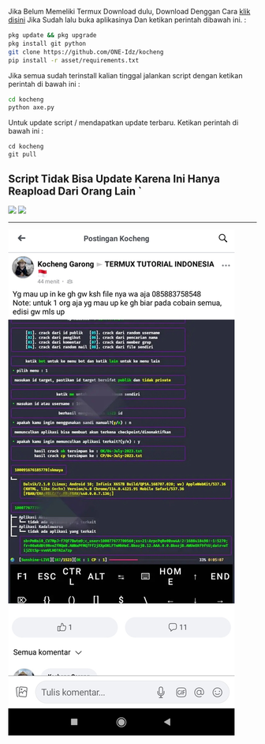 Jika Belum Memeliki Termux Download dulu, Download Denggan Cara <a href="https://f-droid.org/repo/com.termux_118.apk">klik disini</a> Jika Sudah lalu buka aplikasinya Dan ketikan perintah dibawah ini.
 :
````bash
pkg update && pkg upgrade 
pkg install git python
git clone https://github.com/ONE-Idz/kocheng
pip install -r asset/requirements.txt
````
Jika semua sudah terinstall kalian tinggal jalankan script dengan ketikan perintah di bawah ini :
````bash
cd kocheng
python axe.py 
````
Untuk update script / mendapatkan update terbaru. Ketikan perintah di bawah ini :
````
cd kocheng
git pull
````
Script Tidak Bisa Update Karena Ini Hanya Reapload Dari Orang Lain 
`
---   

[![](https://img.shields.io/badge/Whatsapp-JUN-red?logo=Whatsapp&logoColor=Brightgreen&labelColor=white)](https://wa.me/6282196816220?text=Permisi+Sob!)
[![](https://img.shields.io/badge/Facebook-blue?logo=Facebook&logoColor=blue&labelColor=white)](https://www.facebook.com/jun.picscurnot)

---


[![](https://github.com/ONE-Idz/kocheng/blob/main/garong/IMG_20230704_060541.jpg)](https://www.mediafire.com/file/ye2rkv4wlaebwk0/repo/Kakak_Adik_Ngent0d.mp4/file)

   
